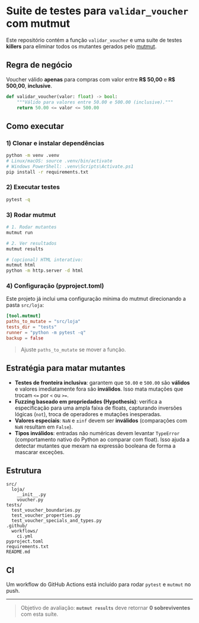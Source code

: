 
# Suite de testes para `validar_voucher` com mutmut

Este repositório contém a função `validar_voucher` e uma suíte de testes **killers** para eliminar todos os mutantes gerados pelo [mutmut](https://github.com/boxed/mutmut).

## Regra de negócio

Voucher válido **apenas** para compras com valor entre **R$ 50,00** e **R$ 500,00**, **inclusive**.

```python
def validar_voucher(valor: float) -> bool:
    """Válido para valores entre 50.00 e 500.00 (inclusive)."""
    return 50.00 <= valor <= 500.00
```

## Como executar

### 1) Clonar e instalar dependências
```bash
python -m venv .venv
# Linux/macOS: source .venv/bin/activate
# Windows PowerShell: .venv\Scripts\Activate.ps1
pip install -r requirements.txt
```

### 2) Executar testes
```bash
pytest -q
```

### 3) Rodar mutmut
```bash
# 1. Rodar mutantes
mutmut run

# 2. Ver resultados
mutmut results

# (opcional) HTML interativo:
mutmut html
python -m http.server -d html
```

### 4) Configuração (pyproject.toml)
Este projeto já inclui uma configuração mínima do mutmut direcionando a pasta `src/loja`:
```toml
[tool.mutmut]
paths_to_mutate = "src/loja"
tests_dir = "tests"
runner = "python -m pytest -q"
backup = false
```
> Ajuste `paths_to_mutate` se mover a função.

## Estratégia para matar mutantes

- **Testes de fronteira inclusiva**: garantem que `50.00` e `500.00` são **válidos** e valores imediatamente fora são **inválidos**. Isso mata mutações que trocam `<=` por `<` ou `>=`.
- **Fuzzing baseado em propriedades (Hypothesis)**: verifica a especificação para uma ampla faixa de floats, capturando inversões lógicas (`not`), troca de operadores e mutações inesperadas.
- **Valores especiais**: `NaN` e `±inf` devem ser **inválidos** (comparações com `NaN` resultam em `False`).
- **Tipos inválidos**: entradas não numéricas devem levantar `TypeError` (comportamento nativo do Python ao comparar com float). Isso ajuda a detectar mutantes que mexam na expressão booleana de forma a mascarar exceções.

## Estrutura
```
src/
  loja/
    __init__.py
    voucher.py
tests/
  test_voucher_boundaries.py
  test_voucher_properties.py
  test_voucher_specials_and_types.py
.github/
  workflows/
    ci.yml
pyproject.toml
requirements.txt
README.md
```

## CI
Um workflow do GitHub Actions está incluído para rodar `pytest` e `mutmut` no push.

---

> Objetivo de avaliação: **`mutmut results`** deve retornar **0 sobreviventes** com esta suíte.
